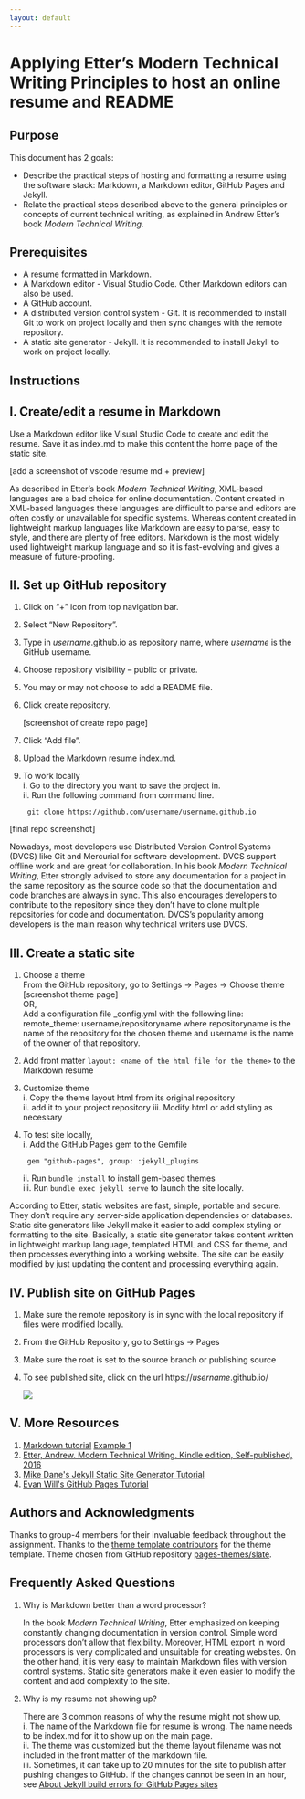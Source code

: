 ```yaml
---
layout: default
---
```


# **Applying Etter’s Modern Technical Writing Principles to host an online resume and README**

## **Purpose**

This document has 2 goals:  

* Describe the practical steps of hosting and formatting a resume using the software stack: Markdown, a Markdown editor, GitHub Pages and Jekyll.  
* Relate the practical steps described above to the general principles or concepts of current technical writing, as explained in Andrew Etter’s book _Modern Technical Writing_.  

## **Prerequisites**

* A resume formatted in Markdown.
* A Markdown editor - Visual Studio Code. Other Markdown editors can also be used.
* A GitHub account.
* A distributed version control system - Git. It is recommended to install Git to work on project locally and then sync changes with the remote repository.
* A static site generator - Jekyll. It is recommended to install Jekyll to work on project locally.

## **Instructions**

## I. Create/edit a resume in Markdown  

  Use a Markdown editor like Visual Studio Code to create and edit the resume. Save it as index.md to make this content the home page of the static site.  

  [add a screenshot of vscode resume md + preview]

  As described in Etter’s book _Modern Technical Writing_, XML-based languages are a bad choice for online documentation. Content created in XML-based languages these languages are difficult to parse and editors are often costly or unavailable for specific systems. Whereas content created in lightweight markup languages like Markdown are easy to parse, easy to style, and there are plenty of free editors. Markdown is the most widely used lightweight markup language and so it is fast-evolving and gives a measure of future-proofing.

## II. Set up GitHub repository

  1. Click on “+” icon from top navigation bar.
  2. Select “New Repository”.
  3. Type in _username_.github.io as repository name, where _username_ is the GitHub username.
  4. Choose repository visibility – public or private.
  5. You may or may not choose to add a README file.
  6. Click create repository.  

      [screenshot of create repo page]

  7. Click “Add file”.
  8. Upload the Markdown resume index.md.
  9. To work locally  
      i. Go to the directory you want to save the project in.  
      ii. Run the following command from command line.  

          git clone https://github.com/username/username.github.io

  [final repo screenshot]  

  Nowadays, most developers use Distributed Version Control Systems (DVCS) like Git and Mercurial for software development. DVCS support offline work and are great for collaboration. In his book _Modern Technical Writing_, Etter strongly advised to store any documentation for a project in the same repository as the source code so that the documentation and code branches are always in sync. This also encourages developers to contribute to the repository since they don’t have to clone multiple repositories for code and documentation. DVCS’s popularity among developers is the main reason why technical writers use DVCS.

## III. Create a static site

1. Choose a theme  
    From the GitHub repository, go to Settings -> Pages -> Choose theme  
        [screenshot theme page]  
    OR,  
    Add a configuration file _config.yml with the following line: remote_theme: username/repositoryname where repositoryname is the name of the repository for the chosen theme and username is the name of the owner of that repository.

2. Add front matter `layout: <name of the html file for the theme>` to the Markdown resume

3. Customize theme  
    i. Copy the theme layout html from its original repository  
    ii. add it to your project repository
    iii. Modify html or add styling as necessary

4. To test site locally,  
    i. Add the GitHub Pages gem to the Gemfile  

        gem "github-pages", group: :jekyll_plugins  

    ii. Run `bundle install` to install gem-based themes  
    iii. Run `bundle exec jekyll serve` to launch the site locally.  

  According to Etter, static websites are fast, simple, portable and secure. They don’t require any server-side application dependencies or databases. Static site generators like Jekyll make it easier to add complex styling or formatting to the site. Basically, a static site generator takes content written in lightweight markup language, templated HTML and CSS for theme, and then processes everything into a working website. The site can be easily modified by just updating the content and processing everything again.

## IV. Publish site on GitHub Pages

1. Make sure the remote repository is in sync with the local repository if files were modified locally.
2. From the GitHub Repository, go to Settings -> Pages
3. Make sure the root is set to the source branch or publishing source
4. To see published site, click on the url https://_username_.github.io/

    ![](https://camo.githubusercontent.com/4ece594affad742d90f6373bfc24b2dcb439f5f1bd04bdd4d78e464b3930b07d/68747470733a2f2f6d656469612e67697068792e636f6d2f6d656469612f665053484e58566e50747762767756576e452f67697068792e676966)

## V. More Resources

  1. [Markdown tutorial](https://www.markdowntutorial.com/)  [Example 1](https://www.example.com)
  2. [Etter, Andrew. Modern Technical Writing. Kindle edition, Self-published, 2016](https://www.amazon.ca/Modern-Technical-Writing-Introduction-Documentation-ebook/dp/B01A2QL9SS)
  3. [Mike Dane's Jekyll Static Site Generator Tutorial](https://www.youtube.com/playlist?list=PLLAZ4kZ9dFpOPV5C5Ay0pHaa0RJFhcmcB)
  4. [Evan Will's GitHub Pages Tutorial](https://evanwill.github.io/go-go-ghpages-b/content/1-intro.html)

## **Authors and Acknowledgments**

Thanks to group-4 members for their invaluable feedback throughout the assignment. Thanks to the [theme template contributors](https://github.com/pages-themes/slate/graphs/contributors) for the theme template. Theme chosen from GitHub repository [pages-themes/slate](https://github.com/pages-themes/slate).

## **Frequently Asked Questions**

1. Why is Markdown better than a word processor?

    In the book _Modern Technical Writing_, Etter emphasized on keeping constantly changing documentation in version control. Simple word processors don’t allow that flexibility. Moreover, HTML export in word processors is very complicated and unsuitable for creating websites. On the other hand, it is very easy to maintain Markdown files with version control systems. Static site generators make it even easier to modify the content and add complexity to the site.

2. Why is my resume not showing up?

    There are 3 common reasons of why the resume might not show up,  
        i. The name of the Markdown file for resume is wrong. The name needs to be index.md for it to show up on the main page.  
        ii. The theme was customized but the theme layout filename was not included in the front matter of the markdown file.  
        iii. Sometimes, it can take up to 20 minutes for the site to publish after pushing changes to GitHub. If the changes cannot be seen in an hour, see [About Jekyll build errors for GitHub Pages sites](https://docs.github.com/en/articles/about-jekyll-build-errors-for-github-pages-sites)
